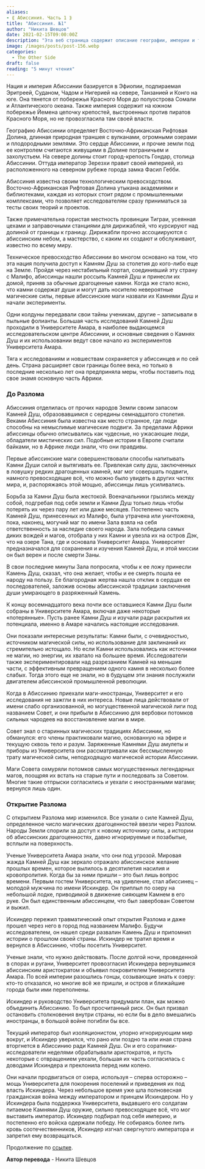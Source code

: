 ```yaml
---
aliases: 
- ⟪ Абиссиния. Часть 1 ⟫
title: "Абиссиния. №1"
author: "Никита Шевцов"
date: 2021-02-15T09:00:00Z
description: "Эта веб страница содержит описание географии, империи и технологий Абиссинии, расположенной в Эфиопии и простирающейся от Красного моря до Атлантического океана. Узнайте о естественной Рифтовой долине, городе Гондар и впечатляющих технологических достижениях Абиссинии."
image: /images/posts/post-156.webp
categories:
  - The Other Side
draft: false
reading: "5 минут чтения"
---
```

Нация и империя Абиссинии базируется в Эфиопии, подпираемая Эритреей, Суданом, Чадом и Нигерией на севере, Танзанией и Конго на юге. Она тянется от побережья Красного Моря до полуострова Сомали и Атлантического океана. Также империя содержит на южном побережье Йемена цепочку крепостей, выстроенных против пиратов Красного Моря, но не провозгласила там своей власти.

Географию Абиссинии определяет Восточно-Африканская Рифтовая Долина, длинная природная траншея с вулканами, огромными озерами и плодородными землями. Это сердце Абиссинии, и прочие земли под ее контролем считаются живущими в Долине пограничьем и захолустьем. На севере долины стоит город-крепость Гондар, столица Абиссинии. Оттуда император Зерезхи правит своей империей, из расположенного на северном рубеже города замка Фасил Гебби.

Абиссиния известна своим технологическим превосходством. Восточно-Африканская Рифтовая Долина утыкана академиями и библиотеками, каждая из которых стоит рядом с промышленными комплексами, что позволяет исследователям сразу приниматься за тесты своих теорий и проектов.

Также примечательна гористая местность провинции Тиграи, усеянная цехами и заправочными станциями для дирижаблей, что курсируют над долиной от границы к границу. Дирижабли прочно ассоциируются с абиссинским небом, а мастерство, с каким их создают и обслуживают, известно по всему миру.

Техническое превосходство Абиссинии во многом основано на том, что эта нация получила доступ к Камням Душ за столетия до кого-либо еще на Земле. Пройдя через нестабильный портал, соединивший эту страну с Малифо, абиссинцы нашли россыпь Камней Душ и принесли их домой, приняв за обычные драгоценные камни. Когда же стало ясно, что камни содержат души и могут дать носителю невероятные магические силы, первые абиссинские маги назвали их Камнями Душ и начали эксперименты.

Одни колдуны передавали свои тайны ученикам, другие – записывали в пыльные фолианты. Большая часть исследований Камней Душ проходили в Университете Амара, в наиболее выдающемся исследовательском центре Абиссинии, и основные сведения о Камнях Душ и их использовании ведут свое начало из экспериментов Университета Амара.

Тяга к исследованиям и новшествам сохраняется у абиссинцев и по сей день. Страна расширяет свои границы более века, но только в последние несколько лет она предприняла меры, чтобы поставить под свое знамя основную часть Африки.

### До Разлома

Абиссиния отделилась от прочих народов Земли своим запасом Камней Душ, образовавшимся с середины семнадцатого столетия. Веками Абиссиния была известна как место странное, где люди способны на немыслимые магические подвиги. За пределами Африки абиссинцы обычно описывались как чудесные, но ужасающие люди, обладатели мистических сил. Подобные истории в Европе считали байками, но в Африке люди знали, что они правдивы.

Первые абиссинские маги совершенствовали способы напитывать Камни Души силой и вытягивать ее. Привлекая силу душ, заключенных в ловушку редких драгоценных камней, маг мог совершать подвиги, намного превосходящие всё, что можно было увидеть в других частях мира, и, распоряжаясь этой мощью, абиссинцы лишь усиливались.

Борьба за Камни Душ была жестокой. Военачальники грызлись между собой, подгребая под себя земли и Камни Душ только лишь чтобы потерять их через пару лет или даже месяцев. Постепенно часть Камней Душ, принесенных из Малифо, была утрачена или уничтожена, пока, наконец, могучий маг по имени Зала взяла на себя ответственность за наследие своего народа. Зала победила самых диких вождей и магов, отобрала у них Камни и увезла их на остров Дэк, что на озере Тана, где и основала Университет Амара. Университет предназначался для сохранения и изучения Камней Душ, и этой миссии он был верен и после смерти Заны.

В свои последние минуты Зала попросила, чтобы к ее ложу принесли Камень Душ, сказал, что она желает, чтобы и ее смерть пошла ее народу на пользу. Ее благородная жертва нашла отклик в сердцах ее последователей, заложив основы абиссинской традиции заключения души умирающего в разряженный Камень.

К концу восемнадцатого века почти все оставшиеся Камни Душ были собраны в Университете Амара, включая даже некоторые «потерянные». Пусть ранее Камни Душ и изучали ради раскрытия их потенциала, именно в Амаре начались настоящие исследования.

Они показали интересные результаты: Камни были, с очевидностью, источником магической силы, но использование для заклинаний их стремительно истощало. Но если Камни использовались как источники не магии, но энергии, их хватало на большее время. Исследователи также экспериментировали над разрезанием Камней на меньшие части, с эффективным превращением одного камня в несколько более слабых. Тогда этого еще не знали, но в будущем эти знания послужили двигателем абиссинской промышленной революции.

Когда в Абиссинию приехали маги-иностранцы, Университет и его исследования не зажгли в них интереса. Новые лица действовали от имени слабо организованной, но могущественной магической лиги под названием Совет, и они прибыли в Абиссинию для вербовки потомков сильных чародеев на восстановление магии в мире.

Совет знал о старинных магических традициях Абиссинии, но обманулся: его члены практиковали магию, основанную на эфире и текущую сквозь тело и разум. Заряженные Камнями Душ амулеты и приборы из Университета они рассматривали как бессмысленную трату магической силы, неподходящую магической истории Абиссинии.

Маги Совета охмуряли потомков самых могущественных легендарных магов, поощряя их встать на старые пути и последовать за Советом. Многие такие отпрыски согласились и уехали с иностранными магами; вернулся лишь один.

### Открытие Разлома

С открытием Разлома мир изменился. Все узнали о силе Камней Душ, определенное число магических драгоценностей ввезли через Разлом. Народы Земли спорили за доступ к новому источнику силы, а истории об абиссинских драгоценностях, давно игнорируемые и позабытые, всплыли на поверхность.

Ученые Университета Амара знали, что они под угрозой. Мировая жажда Камней Душ как зеркало отражало абиссинское желание прошлых времен, которое вылилось в десятилетия насилия и кровопролития. Когда бы за ними пришли – это был лишь вопрос времени. Первым гостем Университета, на удивление, стал абиссинец – молодой мужчина по имени Искиндер. Он приплыл по озеру на небольшой лодке, приводимой в движение сияющем Камнем в его руке. Он был единственным абиссинцем, что был завербован Советом и выжил.

Искиндер пережил травматический опыт открытия Разлома и даже прошел через него в город под названием Малифо. Будучи исследователем, он нашел среди развалин Камень Душ и припомнил истории о прошлом своей страны. Искиндер не тратил время и вернулся в Абиссинию, чтобы посетить Университет.

Ученые знали, что нужно действовать. После долгой ночи, проведенной в спорах и ругани, Университет провозгласил Искиндера вернувшимся абиссинским аристократом и объявил покровителем Университета Амара. По всей империи разошлись гонцы, созывающие знать к озеру: кто-то отказался, но многие всё же пришли, и остров и ближайшие города были ими переполнены.

Искиндер и руководство Университета придумали план, как можно объединить Абиссинию. То был просчитанный риск. Он был призвал остановить столкновения внутри страны, но если бы в дело вмешались иностранцы, в большой войне погибли бы все.

Текущий император был изоляционистом, упорно игнорирующим мир вокруг, и Искиндер уверился, что рано или поздно та или иная страна вторгнется в Абиссинию ради Камней Душ. Он и его соратники-исследователи неделями обрабатывали аристократов, и пусть некоторые с отвращением уехали, большая их часть согласилась с доводами Искиндера и преклонила перед ним колено.

Они начали продвигаться от озера, используя – сперва осторожно – мощь Университета для покорения поселений и приведения их под власть Искиндера. Через небольшое время уже шла полновесная гражданская война между императором и принцем Искиндером. Но у Искиндера была поддержка Университета, выдавшего его солдатам питаемое Камнями Душ оружие, сильно превосходящее всё, что мог выставить император. Искиндер подбирал под себя империю, и постепенно его войска одержали победу. Не собираясь более лить кровь соотечественников, Искиндер изгнал свергнутого императора и запретил ему возвращаться.


Продолжение по [ссылке](http://malifaux.vercel.app/posts/post-157).


**Автор перевода** - Никита Шевцов